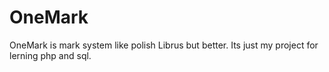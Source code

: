 # OneMark
OneMark is mark system like polish Librus but better. Its just my project for lerning php and sql. 